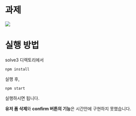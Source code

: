 # 과제

![](https://file.notion.so/f/f/e0100917-f879-4f8a-8418-2e609c6b1032/d09b4a87-67f2-453b-b61c-5af857580e72/%E1%84%80%E1%85%AA%E1%84%8C%E1%85%A62.gif?id=9f03dba9-9073-46eb-bdfa-90c2a3e4267c&table=block&spaceId=e0100917-f879-4f8a-8418-2e609c6b1032&expirationTimestamp=1709481600000&signature=RC2pPMdDwawaklaQV781xjG-Lv-FPC4-rCdu5Li181k&downloadName=%E1%84%80%E1%85%AA%E1%84%8C%E1%85%A62.gif)



# 실행 방법

solve3 디렉토리에서

```
npm install
```

실행 후,

```
npm start
```

실행하시면 됩니다.

**유저 폼 삭제**와 **confirm 버튼의 기능**은 시간안에 구현하지 못했습니다.
